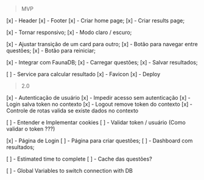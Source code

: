 > MVP

[x] - Header
[x] - Footer
[x] - Criar home page;
[x] - Criar results page;

[x] - Tornar responsivo;
[x] - Modo claro / escuro;

[x] - Ajustar transição de um card para outro;
[x] - Botão para navegar entre questões;
[x] - Botão para reiniciar;

[x] - Integrar com FaunaDB;
[x] - Carregar questões;
[x] - Salvar resultados;

[ ] - Service para calcular resultado
[x] - Favicon
[x] - Deploy

> 2.0

[x] - Autenticação de usuário
[x] - Impedir acesso sem autenticação
    [x] - Login salva token no contexto
    [x] - Logout remove token do contexto
    [x] - Controle de rotas valida se existe dados no contexto

[ ] - Entender e Implementar cookies
[ ] - Validar token / usuário (Como validar o token  ???)

[x] - Página de Login
[ ] - Página para criar questões;
[ ] - Dashboard com resultados;

[ ] - Estimated time to complete
[ ] - Cache das questões?

[ ] - Global Variables to switch connection with DB